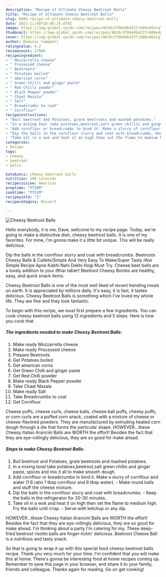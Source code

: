 ```yaml
---
description: "Recipe of Ultimate Cheesy Beetroot Balls"
title: "Recipe of Ultimate Cheesy Beetroot Balls"
slug: 6005-recipe-of-ultimate-cheesy-beetroot-balls
date: 2021-11-08T10:48:24.874Z
image: https://img-global.cpcdn.com/recipes/4b10c370be0b423f/680x482cq70/cheesy-beetroot-balls-recipe-main-photo.jpg
thumbnail: https://img-global.cpcdn.com/recipes/4b10c370be0b423f/680x482cq70/cheesy-beetroot-balls-recipe-main-photo.jpg
cover: https://img-global.cpcdn.com/recipes/4b10c370be0b423f/680x482cq70/cheesy-beetroot-balls-recipe-main-photo.jpg
author: Dominic Campbell
ratingvalue: 4.2
reviewcount: 27086
recipeingredient:
- " Mozzarrella cheese"
- " Processed cheese"
- " Beetroots"
- " Potatoes boiled"
- " american corns"
- " Green Chilli and ginger paste"
- " Red Chilli powder"
- " Black Pepper powder"
- " Chaat Masala"
- " Salt"
- " Breadcrumbs to coat"
- " Cornflour"
recipeinstructions:
- "Boil beetroot and Potatoes, grate beetroots and mashed potatoes."
- "In a mixing bowl take potatoes,beetroot,salt green chillis and ginger paste, spices and mix it all to make smooth dough."
- "Add cornflour or breadcrumbs to bind it. Make a slurry of cornflour and water (1:8 ratio 1 tbsp cornflour and 8 tbsp water). Make round balls and stuff the cheese mixture."
- "Dip the balls in the cornflour slurry and coat with breadcrumbs. Keep the balls in the refrigerator for 20-30 minutes."
- "Take oil in a wok and heat it on high then set the flame to medium high. Fry the balls until crisp. Serve with ketchup or any dip."
categories:
- Recipe
tags:
- cheesy
- beetroot
- balls

katakunci: cheesy beetroot balls 
nutrition: 294 calories
recipecuisine: American
preptime: "PT28M"
cooktime: "PT51M"
recipeyield: "1"
recipecategory: Dessert

---
```



![Cheesy Beetroot Balls](https://img-global.cpcdn.com/recipes/4b10c370be0b423f/680x482cq70/cheesy-beetroot-balls-recipe-main-photo.jpg)

Hello everybody, it is me, Dave, welcome to my recipe page. Today, we're going to make a distinctive dish, cheesy beetroot balls. It is one of my favorites. For mine, I'm gonna make it a little bit unique. This will be really delicious.

Dip the balls in the cornflour slurry and coat with breadcrumbs. Beetroots Cheesy Balls &amp; Cutlets/Simple And Very Easy To Make/Super Tasty /Aisi Simple Recipe Apne Kabhi Nahi Dekhi Hogi Must Try. Cheese beet balls are a lovely addition to your ifthar table!! Beetroot Cheesy Bombs are healthy, easy, and quick snack items.

Cheesy Beetroot Balls is one of the most well liked of recent trending meals on earth. It is appreciated by millions daily. It's easy, it is fast, it tastes delicious. Cheesy Beetroot Balls is something which I've loved my whole life. They are fine and they look fantastic.


To begin with this recipe, we must first prepare a few ingredients. You can cook cheesy beetroot balls using 12 ingredients and 5 steps. Here is how you cook that.

<!--inarticleads1-->

##### The ingredients needed to make Cheesy Beetroot Balls:

1. Make ready  Mozzarrella cheese
1. Make ready  Processed cheese
1. Prepare  Beetroots
1. Get  Potatoes boiled
1. Get  american corns
1. Get  Green Chilli and ginger paste
1. Get  Red Chilli powder
1. Make ready  Black Pepper powder
1. Take  Chaat Masala
1. Make ready  Salt
1. Take  Breadcrumbs to coat
1. Get  Cornflour


Cheese puffs, cheese curls, cheese balls, cheese ball puffs, cheesy puffs, or corn curls are a puffed corn snack, coated with a mixture of cheese or cheese-flavored powders. They are manufactured by extruding heated corn dough through a die that forms the particular shape. HOWEVER…these Cheesy Italian Arancini Balls are WORTH the effort! Besides the fact that they are eye-rollingly delicious, they are so good for make ahead. 

<!--inarticleads2-->

##### Steps to make Cheesy Beetroot Balls:

1. Boil beetroot and Potatoes, grate beetroots and mashed potatoes.
1. In a mixing bowl take potatoes,beetroot,salt green chillis and ginger paste, spices and mix it all to make smooth dough.
1. Add cornflour or breadcrumbs to bind it. Make a slurry of cornflour and water (1:8 ratio 1 tbsp cornflour and 8 tbsp water). - Make round balls and stuff the cheese mixture.
1. Dip the balls in the cornflour slurry and coat with breadcrumbs. - Keep the balls in the refrigerator for 20-30 minutes.
1. Take oil in a wok and heat it on high then set the flame to medium high. Fry the balls until crisp. - Serve with ketchup or any dip.


HOWEVER…these Cheesy Italian Arancini Balls are WORTH the effort! Besides the fact that they are eye-rollingly delicious, they are so good for make ahead. I&#39;m thinking about a party I&#39;m catering for my. These deep-fried beetroot risotto balls are finger-lickin&#39; delicious. Beetroot Cheese Ball is a nutritious and tasty snack. 

So that is going to wrap it up with this special food cheesy beetroot balls recipe. Thank you very much for your time. I'm confident that you will make this at home. There's gonna be interesting food at home recipes coming up. Remember to save this page in your browser, and share it to your family, friends and colleague. Thanks again for reading. Go on get cooking!
